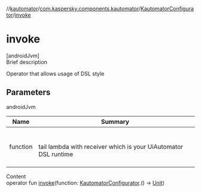 //[kautomator](../../index.md)/[com.kaspersky.components.kautomator](../index.md)/[KautomatorConfigurator](index.md)/[invoke](invoke.md)



# invoke  
[androidJvm]  
Brief description  


Operator that allows usage of DSL style



## Parameters  
  
androidJvm  
  
|  Name|  Summary| 
|---|---|
| function| <br><br>tail lambda with receiver which is your UiAutomator DSL runtime<br><br>
  
  
Content  
operator fun [invoke](invoke.md)(function: [KautomatorConfigurator](index.md).() -> [Unit](https://kotlinlang.org/api/latest/jvm/stdlib/kotlin/-unit/index.html))  



